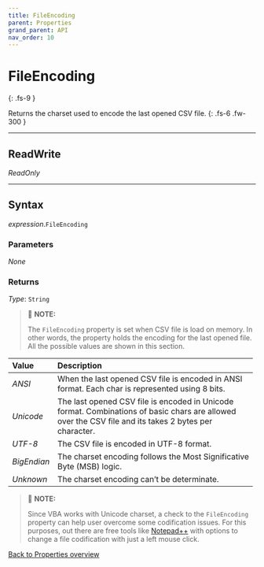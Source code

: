```yaml
---
title: FileEncoding
parent: Properties
grand_parent: API
nav_order: 10
---
```


# FileEncoding
{: .fs-9 }

Returns the charset used to encode the last opened CSV file.
{: .fs-6 .fw-300 }

---

## ReadWrite

_ReadOnly_

---

## Syntax

*expression*.`FileEncoding`

### Parameters

_None_

### Returns

*Type*: `String`

>:pencil: **NOTE:**
>
>The `FileEncoding` property is set when CSV file is load on memory. In other words, the property holds the encoding for the last opened file. All the possible values are shown in this section.

<table>
<thead>
<tr>
<th style="text-align: left;">Value</th>
<th style="text-align: left;">Description</th>
</tr>
</thead>
<tbody>
<tr>
<td style="text-align: left;"><em>ANSI</em></td>
<td style="text-align: left;">When the last opened CSV file is encoded in ANSI<br> format. Each char is represented using 8 bits.</td>
</tr>
<tr>
<td style="text-align: left;"><em>Unicode</em></td>
<td style="text-align: left;">The last opened CSV file is encoded in Unicode<br> format. Combinations of basic chars are allowed<br> over the CSV file and its takes 2 bytes per<br> character.</td>
</tr>
<tr>
<td style="text-align: left;"><em>UTF-8</em></td>
<td style="text-align: left;">The CSV file is encoded in UTF-8 format.</td>
</tr>
<tr>
<td style="text-align: left;"><em>BigEndian</em></td>
<td style="text-align: left;">The charset encoding follows the Most Significative<br> Byte (MSB) logic.</td>
</tr>
<tr>
<td style="text-align: left;"><em>Unknown</em></td>
<td style="text-align: left;">The charset encoding can’t be determinate.</td>
</tr>
</tbody>
</table>

>:pencil: **NOTE:**
>
>Since VBA works with Unicode charset, a check to the `FileEncoding` property can help user overcome some codification issues. For this purposes, out there are free tools like [Notepad++](https://npp-user-manual.org/preferences/) with options to change a file codification with just a left mouse click.

[Back to Properties overview](https://ws-garcia.github.io/VBA-CSV-interface/api/properties/)